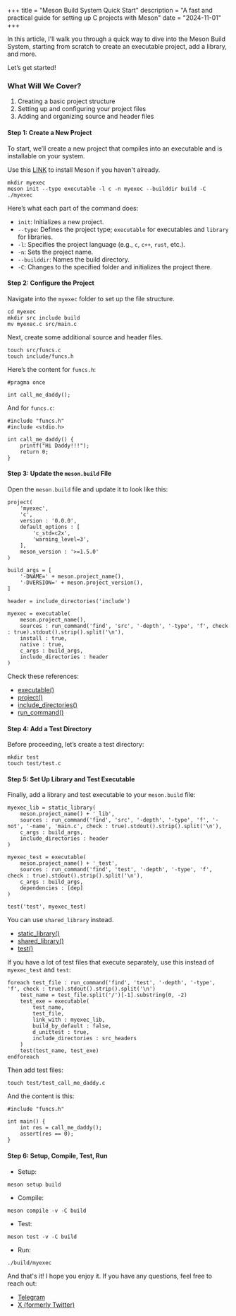 +++
title = "Meson Build System Quick Start"
description = "A fast and practical guide for setting up C projects with Meson"
date = "2024-11-01"
+++

In this article, I'll walk you through a quick way to dive into the Meson Build System, starting from scratch to create an executable project, add a library, and more.

Let’s get started!

### What Will We Cover?
1. Creating a basic project structure
2. Setting up and configuring your project files
3. Adding and organizing source and header files

#### Step 1: Create a New Project

To start, we’ll create a new project that compiles into an executable and is installable on your system.

Use this [LINK](https://mesonbuild.com/SimpleStart.html#installing-meson) to install Meson if you haven't already.

```sh,linenos
mkdir myexec
meson init --type executable -l c -n myexec --builddir build -C ./myexec
```

Here’s what each part of the command does:
- `init`: Initializes a new project.
- `--type`: Defines the project type; `executable` for executables and `library` for libraries.
- `-l`: Specifies the project language (e.g., `c`, `c++`, `rust`, etc.).
- `-n`: Sets the project name.
- `--builddir`: Names the build directory.
- `-C`: Changes to the specified folder and initializes the project there.

#### Step 2: Configure the Project

Navigate into the `myexec` folder to set up the file structure.

```sh,linenos
cd myexec
mkdir src include build
mv myexec.c src/main.c
```

Next, create some additional source and header files.

```sh,linenos
touch src/funcs.c
touch include/funcs.h
```

Here’s the content for `funcs.h`:

```c,linenos
#pragma once

int call_me_daddy();
```

And for `funcs.c`:

```c,linenos
#include "funcs.h"
#include <stdio.h>

int call_me_daddy() {
    printf("Hi Daddy!!!");
    return 0;    
}
```

#### Step 3: Update the `meson.build` File

Open the `meson.build` file and update it to look like this:

```c,linenos
project(
    'myexec',
    'c',
    version : '0.0.0',
    default_options : [
        'c_std=c2x',
        'warning_level=3',
    ],
    meson_version : '>=1.5.0'
)

build_args = [
    '-DNAME=' + meson.project_name(),
    '-DVERSION=' + meson.project_version(),
]

header = include_directories('include')

myexec = executable(
    meson.project_name(),
    sources : run_command('find', 'src', '-depth', '-type', 'f', check : true).stdout().strip().split('\n'),
    install : true,
    native : true,
    c_args : build_args,
    include_directories : header
)
```

Check these references:
- [executable()](https://mesonbuild.com/Reference-manual_functions.html#executable)
- [project()](https://mesonbuild.com/Reference-manual_functions.html#project)
- [include_directories()](https://mesonbuild.com/Reference-manual_functions.html#include_directories)
- [run_command()](https://mesonbuild.com/Reference-manual_functions.html#run_command)

#### Step 4: Add a Test Directory

Before proceeding, let’s create a test directory:

```sh,linenos
mkdir test
touch test/test.c
```

#### Step 5: Set Up Library and Test Executable

Finally, add a library and test executable to your `meson.build` file:

```c,linenos
myexec_lib = static_library(
    meson.project_name() + '_lib',
    sources : run_command('find', 'src', '-depth', '-type', 'f', '-not', '-name', 'main.c', check : true).stdout().strip().split('\n'),
    c_args : build_args,
    include_directories : header
)

myexec_test = executable(
    meson.project_name() + '_test',
    sources : run_command('find', 'test', '-depth', '-type', 'f', check : true).stdout().strip().split('\n'),
    c_args : build_args,
    dependencies : [dep]
)

test('test', myexec_test)
```

You can use `shared_library` instead.

- [static_library()](https://mesonbuild.com/Reference-manual_functions.html#static_library)
- [shared_library()](https://mesonbuild.com/Reference-manual_functions.html#shared_library)
- [test()](https://mesonbuild.com/Reference-manual_functions.html#test)

If you have a lot of test files that execute separately, use this instead of `myexec_test` and `test`:

```c,linenos
foreach test_file : run_command('find', 'test', '-depth', '-type', 'f', check : true).stdout().strip().split('\n')
    test_name = test_file.split('/')[-1].substring(0, -2)
    test_exe = executable(
        test_name,
        test_file,
        link_with : myexec_lib,
        build_by_default : false,
        d_unittest : true,
        include_directories : src_headers
    )
    test(test_name, test_exe)
endforeach
```

Then add test files:

```sh,linenos
touch test/test_call_me_daddy.c
```

And the content is this:

```c,linenos
#include "funcs.h"

int main() {
    int res = call_me_daddy();
    assert(res == 0);
}
```

#### Step 6: Setup, Compile, Test, Run

- Setup:
```sh,linenos
meson setup build
```

- Compile:
```sh,linenos
meson compile -v -C build
```

- Test:
```sh,linenos
meson test -v -C build
```

- Run:
```sh,linenos
./build/myexec
```

And that's it! I hope you enjoy it. If you have any questions, feel free to reach out:
- [Telegram](https://t.me/my_acrp_exp)
- [X (formerly Twitter)](https://x.com/0_keeper_1)